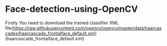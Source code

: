 # Face-detection-using-OpenCV
Firstly You need to download the trained classifier XML file(https://raw.githubusercontent.com/opencv/opencv/master/data/haarcascades/haarcascade_frontalface_default.xml) (haarcascade_frontalface_default.xml)
